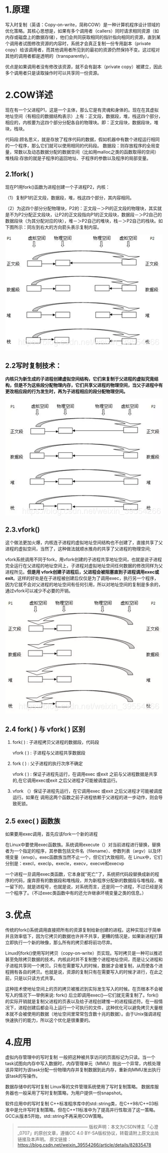 # 1.原理

写入时复制（英语：Copy-on-write，简称COW）是一种计算机程序设计领域的优化策略。其核心思想是，如果有多个调用者（callers）同时请求相同资源（如内存或磁盘上的数据存储），他们会共同获取相同的指针指向相同的资源，直到某个调用者试图修改资源的内容时，系统才会真正复制一份专用副本（private copy）给该调用者，而其他调用者所见到的最初的资源仍然保持不变。这过程对其他的调用者都是透明的（transparently）。

优点是如果调用者没有修改该资源，就不会有副本（private copy）被建立，因此多个调用者只是读取操作时可以共享同一份资源。

# 2.COW详述

现在有一个父进程P1，这是一个主体，那么它是有灵魂和身体的。现在在其虚拟地址空间（有相应的数据结构表示）上有：正文段，数据段，堆，栈这四个部分，相应的，内核要为这四个部分分配各自的物理块。即：正文段块，数据段块，堆块，栈块。

代码段:顾名思义，就是存放了程序代码的数据，假如机器中有数个进程运行相同的一个程序，那么它们就可以使用相同的代码段。
数据段：则存放程序的全局变量，常数以及动态数据分配的数据空间（比如用malloc之类的函数取得的空间）
堆栈段:存放的就是子程序的返回地址、子程序的参数以及程序的局部变量。

## 2.1fork( )

现在P1用fork()函数为进程创建一个子进程P2，内核：

（1）复制P1的正文段，数据段，堆，栈这四个部分，其内容相同。

（2）为这四个部分分配物理块，P2的：正文段－＞PI的正文段的物理块，其实就是不为P2分配正文段块，让P2的正文段指向P1的正文段块，数据段－＞P2自己的数据段块（为其分配对应的块），堆－＞P2自己的堆块，栈－＞P2自己的栈块。如下图所示：同左到右大的方向箭头表示复制内容。

![image-20200506204112370](assets\image-20200506204112370.png)

## 2.2写时复制技术：

**内核只为新生成的子进程创建虚拟空间结构，它们来复制于父进程的虚拟究竟结构，但是不为这些段分配物理内存，它们共享父进程的物理空间，当父子进程中有更改相应段的行为发生时，再为子进程相应的段分配物理空间。**

![image-20200506204156847](assets\image-20200506204156847.png)

## 2.3.vfork()

这个做法更加火爆，内核连子进程的虚拟地址空间结构也不创建了，直接共享了父进程的虚拟空间，当然了，这种做法就顺水推舟的共享了父进程的物理空间;

vfork系统调用不同于fork，用vfork创建的子进程共享地址空间，也就是说子进程完全运行在父进程的地址空间上，子进程对虚拟地址空间任何数据的修改同样为父进程所见。**但是用 vfork创建子进程后，父进程会被阻塞直到子进程调用exec或exit**。这样的好处是在子进程被创建后仅仅是为了调用exec，执行另一个程序，因为它就不会对父进程的地址空间有任何引用，所以对地址空间的复制是多余的，通过vfork可以减少不必要的开销。

![image-20200506204212012](assets\image-20200506204212012.png)

## 2.4 fork( ) 与 vfork( ) 区别

1. fork( ) : 子进程拷贝父进程的数据段，代码段

   vfork ( ) : 子进程与父进程共享数据段

2. fork ( ) : 父子进程的执行次序不确定

   vfork ( ) : 保证子进程先运行，在调用exec 或exit 之前与父进程数据是共享的,在它调用exec或exit 之后父进程才可能被调度运行。

3. vfork （）保证子进程先运行，在它调用exec 或exit 之后父进程才可能被调度运行。如果在
   调用这两个函数之前子进程依赖于父进程的进一步动作，则会导致死锁。

## 2.5 exec( ) 函数族

如果要用exec调用，首先应该fork一个新的进程

在Linux中要使用exec函数族。系统调用execute（）对当前进程进行替换，替换者为一个指定的程序，其参数包括文件名（filename）、参数列表（argv）以及环境变量（envp）。exec函数族当然不止一个，但它们大致相同，在 Linux中，它们分别是：execl，execlp，execle，execv，execve和execvp

一个进程一旦调用exec类函数，它本身就"死亡"了，系统把代码段替换成新的程序的代码，废弃原有的数据段和堆栈段，并为新程序分配新的数据段与堆栈段，唯一留下的，就是进程号，也就是说，对系统而言，还是同一个进程，不过已经是另一个程序了。（不过exec类函数中有的还允许继承环境变量之类的信息。）

# 3.优点

传统的fork()系统调用直接把所有的资源复制给新创建的进程。这种实现过于简单并且效率低下，因为它拷贝的数据也许并不共享，更糟的情况是，如果新进程打算立即执行一个新的映像，那么所有的拷贝都将前功尽弃。

Linux的fork()使用写时拷贝（copy-on-write）页实现。写时拷贝是一种可以推迟甚至免除拷贝数据的技术。内核此时并不复制整个进程地址空间，而是让父进程和子进程共享同一个拷贝。只有在需要写入的时候，数据才会被复制，从而使各个进程拥有各自的拷贝。也就是说，资源的复制只有在需要写入的时候才进行，在此之前，只是以只读方式共享。

这种技术使地址空间上的页的拷贝被推迟到实际发生写入的时候。在页根本不会被写入的情况下—举例来说: fork() 后立即调用exec()—它们就无需复制了。fork()的实际开销就是复制父进程的页表以及给子进程创建惟一的进程描述符。在一般情况下，进程创建后都会马上运行一个可执行的文件，这种优化可以避免拷贝大量根本就不会被使用的数据（地址空间里常常包含数十兆的数据）。由于Unix强调进程快速执行的能力，所以这个优化是很重要的。

# 4.应用

虚拟内存管理中的写时复制
一般把这种被共享访问的页面标记为只读。当一个task试图向内存中写入数据时，内存管理单元（MMU）抛出一个异常，内核处理该异常时为该task分配一份物理内存并复制数据到此内存，重新向MMU发出执行该task的写操作。

数据存储中的写时复制
Linux等的文件管理系统使用了写时复制策略。
数据库服务器也一般采用了写时复制策略，为用户提供一份snapshot。

软件应用中的写时复制
C++标准程序库中的std::string类，在C++98/C++03标准中是允许写时复制策略。但在C++11标准中为了提高并行性取消了这一策略。 GCC从版本5开始，std::string不再采用COW策略。

> ————————————————
> 版权声明：本文为CSDN博主「心澄_0707」的原创文章，遵循CC 4.0 BY-SA版权协议，转载请附上原文出处链接及本声明。
> 原文链接：https://blog.csdn.net/weixin_39554266/article/details/82835478 